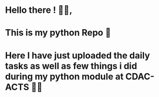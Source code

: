 # Hello there ! 🐱‍👓, 
# This is my python Repo 🐍
# Here I have just uploaded the daily tasks as well as few things i did during my python module at CDAC-ACTS 🐱‍💻
